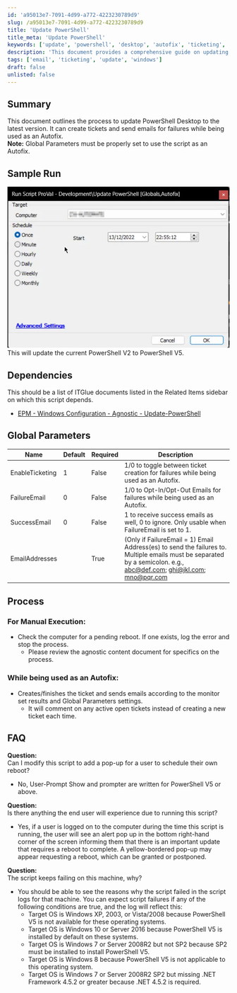 ```yaml
---
id: 'a95013e7-7091-4d99-a772-4223230789d9'
slug: /a95013e7-7091-4d99-a772-4223230789d9
title: 'Update PowerShell'
title_meta: 'Update PowerShell'
keywords: ['update', 'powershell', 'desktop', 'autofix', 'ticketing', 'email']
description: 'This document provides a comprehensive guide on updating PowerShell Desktop to the latest version, including features for ticket creation and email notifications for failures when used as an Autofix. It covers dependencies, global parameters, and a detailed FAQ section to address common issues.'
tags: ['email', 'ticketing', 'update', 'windows']
draft: false
unlisted: false
---
```


## Summary

This document outlines the process to update PowerShell Desktop to the latest version. It can create tickets and send emails for failures while being used as an Autofix.  
**Note:** Global Parameters must be properly set to use the script as an Autofix.

## Sample Run

![Sample Run](../../../static/img/docs/a95013e7-7091-4d99-a772-4223230789d9/image_1.webp)  
This will update the current PowerShell V2 to PowerShell V5.

## Dependencies

This should be a list of ITGlue documents listed in the Related Items sidebar on which this script depends.  
- [EPM - Windows Configuration - Agnostic - Update-PowerShell](/docs/04754010-1cd6-426b-ba7d-55ae36e60f53  )

## Global Parameters

| Name              | Default | Required | Description                                                                                         |
|-------------------|---------|----------|-----------------------------------------------------------------------------------------------------|
| EnableTicketing   | 1       | False    | 1/0 to toggle between ticket creation for failures while being used as an Autofix.                |
| FailureEmail      | 0       | False    | 1/0 to Opt-In/Opt-Out Emails for failures while being used as an Autofix.                         |
| SuccessEmail      | 0       | False    | 1 to receive success emails as well, 0 to ignore. Only usable when FailureEmail is set to 1.      |
| EmailAddresses    |         | True     | (Only if FailureEmail = 1) Email Address(es) to send the failures to. Multiple emails must be separated by a semicolon. e.g., [abc@def.com](mailto:abc@def.com); [ghi@jkl.com](mailto:ghi@jkl.com); [mno@pqr.com](mailto:mno@pqr.com) |

## Process

### For Manual Execution:
- Check the computer for a pending reboot. If one exists, log the error and stop the process.
  - Please review the agnostic content document for specifics on the process.

### While being used as an Autofix:
- Creates/finishes the ticket and sends emails according to the monitor set results and Global Parameters settings.
  - It will comment on any active open tickets instead of creating a new ticket each time.

## FAQ

**Question:**  
Can I modify this script to add a pop-up for a user to schedule their own reboot?  
- No, User-Prompt Show and prompter are written for PowerShell V5 or above.

**Question:**  
Is there anything the end user will experience due to running this script?  
- Yes, if a user is logged on to the computer during the time this script is running, the user will see an alert pop up in the bottom right-hand corner of the screen informing them that there is an important update that requires a reboot to complete. A yellow-bordered pop-up may appear requesting a reboot, which can be granted or postponed.

**Question:**  
The script keeps failing on this machine, why?  
- You should be able to see the reasons why the script failed in the script logs for that machine. You can expect script failures if any of the following conditions are true, and the log will reflect this:
  - Target OS is Windows XP, 2003, or Vista/2008 because PowerShell V5 is not available for these operating systems.
  - Target OS is Windows 10 or Server 2016 because PowerShell V5 is installed by default on these systems.
  - Target OS is Windows 7 or Server 2008R2 but not SP2 because SP2 must be installed to install PowerShell V5.
  - Target OS is Windows 8 because PowerShell V5 is not applicable to this operating system.
  - Target OS is Windows 7 or Server 2008R2 SP2 but missing .NET Framework 4.5.2 or greater because .NET 4.5.2 is required.